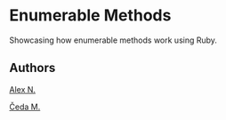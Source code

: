 # Enumerable Methods

Showcasing how enumerable methods work using Ruby.


## Authors
[Alex N.](https://github.com/nikitin2009)

[Čeda M.](https://github.com/Chedak)

